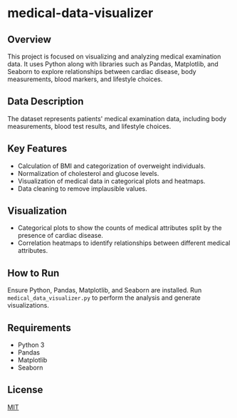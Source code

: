 # medical-data-visualizer

## Overview
This project is focused on visualizing and analyzing medical examination data. It uses Python along with libraries such as Pandas, Matplotlib, and Seaborn to explore relationships between cardiac disease, body measurements, blood markers, and lifestyle choices.

## Data Description
The dataset represents patients' medical examination data, including body measurements, blood test results, and lifestyle choices.

## Key Features
- Calculation of BMI and categorization of overweight individuals.
- Normalization of cholesterol and glucose levels.
- Visualization of medical data in categorical plots and heatmaps.
- Data cleaning to remove implausible values.

## Visualization
- Categorical plots to show the counts of medical attributes split by the presence of cardiac disease.
- Correlation heatmaps to identify relationships between different medical attributes.

## How to Run
Ensure Python, Pandas, Matplotlib, and Seaborn are installed. Run `medical_data_visualizer.py` to perform the analysis and generate visualizations.

## Requirements
- Python 3
- Pandas
- Matplotlib
- Seaborn

## License
[MIT](LICENSE)
